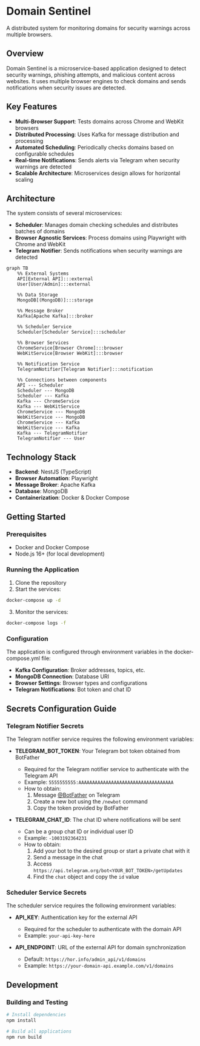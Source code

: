 # Domain Sentinel

A distributed system for monitoring domains for security warnings across multiple browsers.

## Overview

Domain Sentinel is a microservice-based application designed to detect security warnings, phishing attempts, and malicious content across websites. It uses multiple browser engines to check domains and sends notifications when security issues are detected.

## Key Features

- **Multi-Browser Support**: Tests domains across Chrome and WebKit browsers
- **Distributed Processing**: Uses Kafka for message distribution and processing
- **Automated Scheduling**: Periodically checks domains based on configurable schedules
- **Real-time Notifications**: Sends alerts via Telegram when security warnings are detected
- **Scalable Architecture**: Microservices design allows for horizontal scaling

## Architecture

The system consists of several microservices:

- **Scheduler**: Manages domain checking schedules and distributes batches of domains
- **Browser Agnostic Services**: Process domains using Playwright with Chrome and WebKit
- **Telegram Notifier**: Sends notifications when security warnings are detected

```mermaid
graph TB
    %% External Systems
    API[External API]:::external
    User[User/Admin]:::external

    %% Data Storage
    MongoDB[(MongoDB)]:::storage

    %% Message Broker
    Kafka[Apache Kafka]:::broker

    %% Scheduler Service
    Scheduler[Scheduler Service]:::scheduler

    %% Browser Services
    ChromeService[Browser Chrome]:::browser
    WebKitService[Browser WebKit]:::browser

    %% Notification Service
    TelegramNotifier[Telegram Notifier]:::notification

    %% Connections between components
    API --- Scheduler
    Scheduler --- MongoDB
    Scheduler --- Kafka
    Kafka --- ChromeService
    Kafka --- WebKitService
    ChromeService --- MongoDB
    WebKitService --- MongoDB
    ChromeService --- Kafka
    WebKitService --- Kafka
    Kafka --- TelegramNotifier
    TelegramNotifier --- User
```

## Technology Stack

- **Backend**: NestJS (TypeScript)
- **Browser Automation**: Playwright
- **Message Broker**: Apache Kafka
- **Database**: MongoDB
- **Containerization**: Docker & Docker Compose

## Getting Started

### Prerequisites

- Docker and Docker Compose
- Node.js 16+ (for local development)

### Running the Application

1. Clone the repository
2. Start the services:

```bash
docker-compose up -d
```

3. Monitor the services:

```bash
docker-compose logs -f
```

### Configuration

The application is configured through environment variables in the docker-compose.yml file:

- **Kafka Configuration**: Broker addresses, topics, etc.
- **MongoDB Connection**: Database URI
- **Browser Settings**: Browser types and configurations
- **Telegram Notifications**: Bot token and chat ID

## Secrets Configuration Guide

### Telegram Notifier Secrets

The Telegram notifier service requires the following environment variables:

- **TELEGRAM_BOT_TOKEN**: Your Telegram bot token obtained from BotFather
  - Required for the Telegram notifier service to authenticate with the Telegram API
  - Example: `5555555555:AAAAAAAAAAAAAAAAAAAAAAAAAAAAAAAAAAA`
  - How to obtain:
    1. Message [@BotFather](https://t.me/BotFather) on Telegram
    2. Create a new bot using the `/newbot` command
    3. Copy the token provided by BotFather

- **TELEGRAM_CHAT_ID**: The chat ID where notifications will be sent
  - Can be a group chat ID or individual user ID
  - Example: `-1003192364231`
  - How to obtain:
    1. Add your bot to the desired group or start a private chat with it
    2. Send a message in the chat
    3. Access `https://api.telegram.org/bot<YOUR_BOT_TOKEN>/getUpdates`
    4. Find the `chat` object and copy the `id` value

### Scheduler Service Secrets

The scheduler service requires the following environment variables:

- **API_KEY**: Authentication key for the external API
  - Required for the scheduler to authenticate with the domain API
  - Example: `your-api-key-here`

- **API_ENDPOINT**: URL of the external API for domain synchronization
  - Default: `https://hor.info/admin_api/v1/domains`
  - Example: `https://your-domain-api.example.com/v1/domains`

## Development

### Building and Testing

```bash
# Install dependencies
npm install

# Build all applications
npm run build

```
